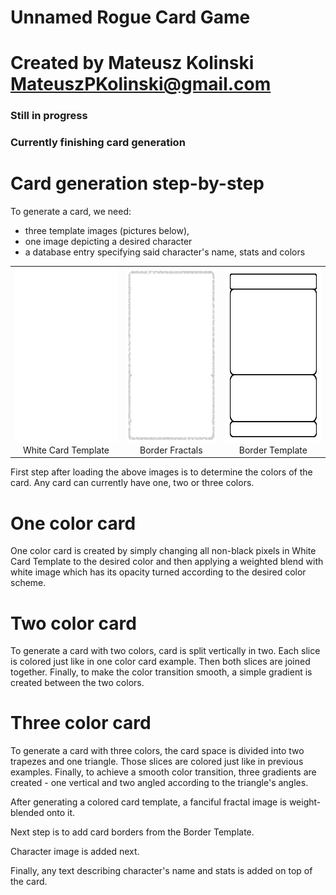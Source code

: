 # Unnamed Rogue Card Game
# Created by Mateusz Kolinski MateuszPKolinski@gmail.com

### Still in progress
### Currently finishing card generation

# Card generation step-by-step

To generate a card, we need:
- three template images (pictures below),
- one image depicting a desired character
- a database entry specifying said character's name, stats and colors

| | | |
|:-----------------------:|:-------------------------:|:-------------------------:|
| <img width="200" height="280" alt="White Template" src="https://raw.githubusercontent.com/MateuszKolinski/RogueProject/refs/heads/main/Templates/WhiteTemplate.png"> White Card Template |  <img width="200" height="280" alt="Sparks image" src="https://raw.githubusercontent.com/MateuszKolinski/RogueProject/refs/heads/main/Templates/Web.png"> Border Fractals | <img width="200" height="280" alt="Border Template" src="https://github.com/MateuszKolinski/RogueProject/blob/main/Templates/InnerBorderTemplate.png?raw=true"> Border Template |

First step after loading the above images is to determine the colors of the card. Any card can currently have one, two or three colors. 

# One color card

One color card is created by simply changing all non-black pixels in White Card Template to the desired color and then applying a weighted blend with white image which has its opacity turned according to the desired color scheme.

# Two color card

To generate a card with two colors, card is split vertically in two. Each slice is colored just like in one color card example. Then both slices are joined together. Finally, to make the color transition smooth, a simple gradient is created between the two colors.

# Three color card

To generate a card with three colors, the card space is divided into two trapezes and one triangle. Those slices are colored just like in previous examples. Finally, to achieve a smooth color transition, three gradients are created - one vertical and two angled according to the triangle's angles. 

After generating a colored card template, a fanciful fractal image is weight-blended onto it.

Next step is to add card borders from the Border Template.

Character image is added next. 

Finally, any text describing character's name and stats is added on top of the card.

